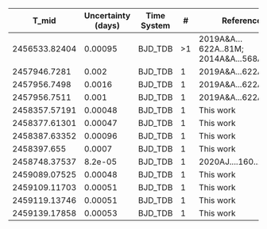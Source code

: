 |T_mid|Uncertainty (days)           |Time System|#                                            |Reference                           |
|-----|-----------------------------|-----------|---------------------------------------------|------------------------------------|
|2456533.82404|0.00095                      |BJD_TDB    |>1                                           |2019A&A…622A..81M; 2014A&A...568A..81L|
|2457946.7281|0.002                        |BJD_TDB    |1                                            |2019A&A...622A..81M                 |
|2457956.7498|0.0016                       |BJD_TDB    |1                                            |2019A&A...622A..81M                 |
|2457956.7511|0.001                        |BJD_TDB    |1                                            |2019A&A...622A..81M                 |
|2458357.57191|0.00048                      |BJD_TDB    |1                                            |This work                           |
|2458377.61301|0.00047                      |BJD_TDB    |1                                            |This work                           |
|2458387.63352|0.00096                      |BJD_TDB    |1                                            |This work                           |
|2458397.655|0.0007                       |BJD_TDB    |1                                            |This work                           |
|2458748.37537|8.2e-05                      |BJD_TDB    |1                                            |2020AJ....160..233A                 |
|2459089.07525|0.00048                      |BJD_TDB    |1                                            |This work                           |
|2459109.11703|0.00051                      |BJD_TDB    |1                                            |This work                           |
|2459119.13746|0.00051                      |BJD_TDB    |1                                            |This work                           |
|2459139.17858|0.00053                      |BJD_TDB    |1                                            |This work                           |
